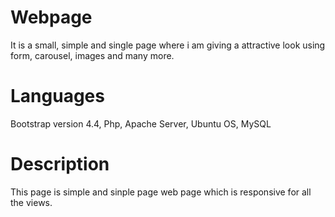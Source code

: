 # Webpage
It is a small, simple and single page where i am giving a attractive look using form, carousel, images and many more.  

# Languages
Bootstrap version 4.4, Php, Apache Server, Ubuntu OS, MySQL

# Description
This page is simple and sinple page web page which is responsive for all the views.
